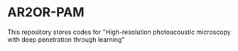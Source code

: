 # AR2OR-PAM
This repository stores codes for "High-resolution photoacoustic microscopy with deep penetration through learning"
